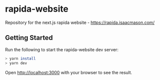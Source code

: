 # rapida-website

Repository for the next.js rapida website - https://rapida.isaacmason.com/

## Getting Started

Run the following to start the rapida-website dev server:

```bash
> yarn install
> yarn dev
```

Open [http://localhost:3000](http://localhost:3000) with your browser to see the result.
